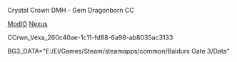 Crystal Crown DMH - Gem Dragonborn CC

[ModIO](https://mod.io/g/baldursgate3/m/crystal-crown-dmh-gem-dragonborn-cc#description)
[Nexus](https://www.nexusmods.com/baldursgate3/mods/13316)

CCrwn_Vexa_260c40ae-1c11-fd88-6a98-ab8035ac3133

BG3_DATA="E:/El/Games/Steam/steamapps/common/Baldurs Gate 3/Data"
